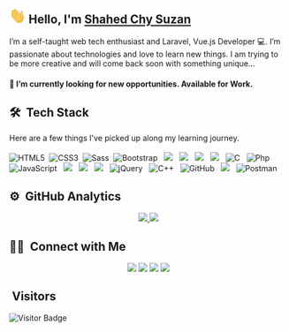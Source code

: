 ## <img src="https://raw.githubusercontent.com/ABSphreak/ABSphreak/master/gifs/Hi.gif" width="30px"> Hello, I'm [Shahed Chy Suzan](https://shahedchysuzan.xyz/)

I’m a self-taught web tech enthusiast and Laravel, Vue.js Developer 💻. I’m passionate about technologies and love to learn new things. I am trying to be more creative and will come back soon with something unique...

#### 🔭 I’m currently looking for new opportunities. Available for Work.

## 🛠 &nbsp;Tech Stack

Here are a few things I've picked up along my learning journey.<br><br>
![HTML5](https://img.shields.io/badge/-HTML5-%23E44D27?style=flat-square&logo=html5&logoColor=ffffff)&nbsp;
![CSS3](https://img.shields.io/badge/-CSS3-%231572B6?style=flat-square&logo=css3)&nbsp;
![Sass](https://img.shields.io/badge/-Sass-%23CC6699?style=flat-square&logo=sass&logoColor=ffffff)&nbsp;
![Bootstrap](https://img.shields.io/badge/-Bootstrap-563D7C?style=flat-square&logo=Bootstrap) &nbsp;
<img src="https://img.shields.io/badge/-MySQL-F29111?style=flat-square&logo=MySQL&logoColor=white"/> &nbsp;
<img src="https://img.shields.io/badge/-Laravel-F55247?style=flat-square&logo=Laravel&logoColor=white"/> &nbsp;
<img src="https://img.shields.io/badge/Vue.js-35495E?style=flat-square&logo=vue.js&logoColor=4FC08D"/> &nbsp;
<img src="https://img.shields.io/badge/Vuex%20-%231572B6.svg?&style=flat-square&logo=vue.js&logoColor=white"/> &nbsp;
![C](https://img.shields.io/badge/-C-A8B9CC?style=flat-square&logo=c&logoColor=ffffff) &nbsp;
![Php](https://img.shields.io/badge/-php-394989?style=flat-square&logo=php) &nbsp;
![JavaScript](https://img.shields.io/badge/-JavaScript-%23F7DF1C?style=flat-square&logo=javascript&logoColor=000000&labelColor=%23F7DF1C&color=%23FFCE5A) &nbsp;
<img src="https://img.shields.io/badge/Vuetify%20-%231572B6.svg?&style=flat-square&logo=vuetify&logoColor=white"/> &nbsp;
<img src="https://img.shields.io/badge/Wordpress%20-%231572B6.svg?&style=flat-square&logo=wordpress&logoColor=white"/> &nbsp;
<img src="https://img.shields.io/badge/Nuxt.js%20-purple.svg?&style=flat-square&logo=nuxtjs&logoColor=white"/> &nbsp;
![jQuery](https://img.shields.io/badge/jQuery-0769AD?style=flat-square&logo=jquery&logoColor=white) &nbsp;
![C++](https://img.shields.io/badge/C%2B%2B-00599C?style=flat-square&logo=c%2B%2B&logoColor=white) &nbsp;
![GitHub](https://img.shields.io/badge/-GitHub-181717?style=flat-square&logo=github) &nbsp;
<img src="https://img.shields.io/badge/-Visual%20Studio%20Code-007ACC?style=flat-square&logo=Visual%20Studio%20Code&logoColor=white"/> &nbsp;
![Postman](https://img.shields.io/badge/Postman-red?style=flat-square&logo=postman) &nbsp;

## ⚙️ &nbsp;GitHub Analytics

<p align="center">
<a href="https://github.com/Shahed-Chy-Suzan">
  <img height="180em" src="https://github-readme-stats-eight-theta.vercel.app/api?username=Shahed-Chy-Suzan&show_icons=true&theme=algolia&include_all_commits=true&count_private=true"/>
  <img height="180em" src="https://github-readme-stats-eight-theta.vercel.app/api/top-langs/?username=Shahed-Chy-Suzan&layout=compact&theme=algolia&include_all_commits=true&count_private=true&langs_count=8&hide=DIGITAL Command Language"/>
</a>
</p>

## 🤝🏻 &nbsp;Connect with Me

<p align="center">
<a href="mailto:shahedchysuzan@gmail.com"><img src="https://img.shields.io/badge/-Mail Me-D14836?style=flat&logo=Gmail&logoColor=white"/></a>
<a href="https://facebook.com/Shahedchysuzan"><img src="https://img.shields.io/badge/-Facebook-1877F2?style=flat&logo=Facebook&logoColor=white"/></a>
<a href="https://www.instagram.com/shahed_chy_suzan/"><img src="https://img.shields.io/badge/-Instagram-E4405F?style=flat&logo=Instagram&logoColor=white"/></a>
<a href="https://shahedchysuzan.xyz/"><img src="https://img.shields.io/badge/-Website-1877F2?style=flat&logo=Globe&logoColor=white"/></a>
</p>

## &nbsp;Visitors
![Visitor Badge](https://visitor-badge.laobi.icu/badge?page_id=Shahed-Chy-Suzan.Shahed-Chy-Suzan)

